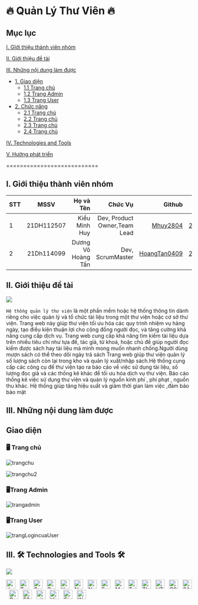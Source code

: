 # 🔥 Quản Lý Thư Viên  🔥
## Mục lục
[I. GIới thiệu thành viên nhóm](#GioiThieuThanhVienNhom)

[II. Giới thiệu đề tài](#GioiThieuDeTai)

[III. Những nội dung làm được](#noidunglamduoc)
- [1. Giao diện](#giaodien)
  - [1.1 Trang chủ](#trangchu)
  - [1.2 Trang Admin](#trangadmin)
  - [1.3 Trang User](#tranguser)
- [2. Chức năng](#chucnang)
  - [2.1 Trang chủ](#trangchu)
  - [2.2 Trang chủ](#trangchu)
  - [2.3 Trang chủ](#trangchu)
  - [2.4 Trang chủ](#trangchu)



[IV. Technologies and Tools](#Tools)

[V. Hướng phát triển](#Huongphattrien)


===========================
<a name="GioiThieuThanhVienNhom"></a>
## I. Giới thiệu thành viên nhóm
| STT    | MSSV          | Họ và Tên              |Chức Vụ    | Github                                                  | Email                   |
| ------ |:-------------:| ----------------------:|----------:|--------------------------------------------------------:|-------------------------:
| 1      | 21DH112507      | Kiều Minh Huy        |Dev, Product Owner,Team Lead|[Mhuy2804](https://github.com/Mhuy2804)                    |21dh112507@st.huflit.edu.vn  |
| 2      | 21Dh114099     | Dương Võ Hoàng Tấn     |Dev, ScrumMaster |[HoangTan0409](https://github.com/Hoangtan049)            |21dh114099@st.huflit.edu.vn   |

<a name="GioiThieuDeTai"></a>
## II. Giới thiệu đề tài
![](https://watermark.lovepik.com/photo/20211119/large/lovepik-the-library-is-sunning-on-the-bookshelf-picture_500251143.jpg)

`Hệ thống quản lý thư viện` là một phần mềm hoặc hệ thống thông tin dành riêng cho việc quản lý và tổ chức tài liệu trong một thư viện hoặc cơ sở thư viện. Trang web này giúp thư viện tối ưu hóa các quy trình nhiệm vụ hàng ngày, tạo điều kiện thuận lợi cho cộng đồng người đọc, và tăng cường khả năng cung cấp dịch vụ.
Trang web cung cấp khả năng tìm kiếm tài liệu dựa trên nhiều tiêu chí như tựa đề, tác giả, từ khoá, hoặc chủ đề giúp người đọc kiếm được sách hay tài liệu mà mình mong muốn nhanh chống.Người dùng mượn sách có thể theo dõi ngày trả sách
Trang web giúp thư viện quản lý số lượng sách còn lại trong kho và quản lý xuất/nhập sách.Hệ thống  cung cấp các công cụ để thư viện tạo ra báo cáo về việc sử dụng tài liệu, số lượng đọc giả và các thống kê khác để tối ưu hóa dịch vụ thư viện. Báo cáo thống kê việc sử dụng thư viện và quản lý nguồn  kinh phí  , phí phạt , nguồn thu khác. Hệ thống giúp tăng hiệu suất và giảm thời gian làm việc ,đảm bảo bảo mật

<a name="noidunglamduoc"></a>
## III. Những nội dung làm được
<a name="giaodien"></a>
<h2><strong>Giao diện</strong></h2>
<a name="trangchu"></a>
<h3><strong>🖥️ Trang chủ</strong></h3>

![trangchu](https://github.com/Hoangtan049/Nhom8_QuanLyThuVien_T6_Ca2/assets/132818292/e3cb8838-92e5-4a40-abe1-7fc2a3152af9)

![trangchu2](https://github.com/Hoangtan049/Nhom8_QuanLyThuVien_T6_Ca2/assets/132818292/61d206dc-e4ca-4c93-96bf-4e7f0ad7da98)

<a name="trangadmin"></a>
<h3><strong>🖥️Trang Admin</strong></h3>

![trangadmin](https://github.com/Hoangtan049/Nhom8_QuanLyThuVien_T6_Ca2/assets/132818292/7a4de165-7b24-4a74-9e57-bd80aced2c58)

<a name="tranguser"></a>
<h3><strong>🖥️Trang User</strong></h3>

<a name="Tools"></a>![trangLogincuaUser](https://github.com/Hoangtan049/Nhom8_QuanLyThuVien_T6_Ca2/assets/132818292/5b9f0dd3-4f18-4ad7-bc16-54490f6854f7)

## III. 🛠 Technologies and Tools 🛠
<img src="https://user-images.githubusercontent.com/73097560/115834477-dbab4500-a447-11eb-908a-139a6edaec5c.gif">

<img src="https://img.shields.io/badge/JavaScript-282C34?logo=javascript&logoColor=F7DF1E" title="JavaScript" height="25"/> &nbsp;
<img src="https://img.shields.io/badge/TypeScript-282C34?logo=typescript&logoColor=3178C6" title="TypeScript" height="25"/> &nbsp;
<img src="https://img.shields.io/badge/ReactJS-282C34?logo=react&logoColor=61DAFB" title="ReactJS" height="25"/> &nbsp;
<img src="https://img.shields.io/badge/Redux-282C34?logo=redux&logoColor=764ABC" title="Redux" height="25"/> &nbsp;
<img src="https://img.shields.io/badge/Vue.js-282C34?logo=vue.js&logoColor=4FC08D" title="Vue.js" height="25"/> &nbsp;
<img src="https://img.shields.io/badge/Nuxt.js-282C34?logo=nuxt.js&logoColor=4FC08D" title="Nuxt.js" height="25"/> &nbsp;
<img src="https://img.shields.io/badge/Node.js-282C34?logo=node.js&logoColor=00F200" title="Node.js" height="25"/> &nbsp;
<img src="https://img.shields.io/badge/Express-282C34?logo=express&logoColor=FFFFFF" title="Express.js" height="25"/> &nbsp;
<img src="https://img.shields.io/badge/MongoDB-282C34?logo=mongodb&logoColor=47A248" title="MongoDB" height="25"/> &nbsp;
<img src="https://img.shields.io/badge/Tailwind%20CSS-282C34?logo=tailwind-css&logoColor=38B2AC" title="TailwindCSS" height="25"/> &nbsp;
<img src="https://img.shields.io/badge/Three.js-282C34?logo=three.js&logoColor=FFFFFF" title="Three.js" height="25"/> &nbsp;
<img src="https://img.shields.io/badge/HTML5-282C34?logo=html5&logoColor=E34F26" title="HTML5" height="25"/> &nbsp;
<img src="https://img.shields.io/badge/CSS3-282C34?logo=css3&logoColor=1572B6" title="CSS3" height="25"/> &nbsp;
<img src="https://img.shields.io/badge/Sass-282C34?logo=sass&logoColor=CC6699" title="SASS" height="25"/> &nbsp;
<img src="https://img.shields.io/badge/Bootstrap-282C34?logo=bootstrap&logoColor=7952B3" title="Bootstrap" height="25"/> &nbsp;
<img src="https://img.shields.io/badge/ESLint-282C34?logo=eslint&logoColor=4B32C3" title="ESLint" height="25"/> &nbsp;
<img src="https://img.shields.io/badge/git-282C34?logo=git&logoColor=F05032" title="git" height="25"/> &nbsp;
<img src="https://img.shields.io/badge/VS%20Code-282C34?logo=visual-studio-code&logoColor=007ACC"  title="Visual Studio Code" height="25"/> &nbsp;
<img src="https://img.shields.io/badge/Firebase-282C34?logo=firebase&logoColor=FFCA28" title="Firebase" height="25"/> &nbsp;
<img src="https://img.shields.io/badge/WordPress-282C34?logo=wordPress&logoColor=21759B" title="WordPress" height="25"/> &nbsp;




